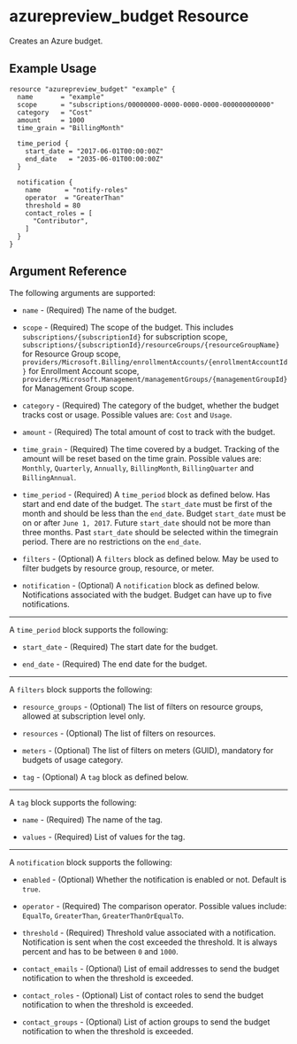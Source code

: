 # azurepreview_budget Resource

Creates an Azure budget.

## Example Usage

```hcl
resource "azurepreview_budget" "example" {
  name       = "example"
  scope      = "subscriptions/00000000-0000-0000-0000-000000000000"
  category   = "Cost"
  amount     = 1000
  time_grain = "BillingMonth"

  time_period {
    start_date = "2017-06-01T00:00:00Z"
    end_date   = "2035-06-01T00:00:00Z"
  }

  notification {
    name      = "notify-roles"
    operator  = "GreaterThan"
    threshold = 80
    contact_roles = [
      "Contributor",
    ]
  }
}
```

## Argument Reference

The following arguments are supported:

* `name` - (Required) The name of the budget.

* `scope` - (Required) The scope of the budget. This includes `subscriptions/{subscriptionId}` for subscription scope, `subscriptions/{subscriptionId}/resourceGroups/{resourceGroupName}` for Resource Group scope, `providers/Microsoft.Billing/enrollmentAccounts/{enrollmentAccountId}` for Enrollment Account scope, `providers/Microsoft.Management/managementGroups/{managementGroupId}` for Management Group scope.

* `category` - (Required) The category of the budget, whether the budget tracks cost or usage. Possible values are: `Cost` and `Usage`.

* `amount` - (Required) The total amount of cost to track with the budget.

* `time_grain` - (Required) The time covered by a budget. Tracking of the amount will be reset based on the time grain. Possible values are: `Monthly`, `Quarterly`, `Annually`, `BillingMonth`, `BillingQuarter` and `BillingAnnual`.

* `time_period` - (Required) A `time_period` block as defined below. Has start and end date of the budget. The `start_date` must be first of the month and should be less than the `end_date`. Budget `start_date` must be on or after `June 1, 2017`. Future `start_date` should not be more than three months. Past `start_date` should be selected within the timegrain period. There are no restrictions on the `end_date`.

* `filters` - (Optional) A `filters` block as defined below. May be used to filter budgets by resource group, resource, or meter.

* `notification` - (Optional) A `notification` block as defined below. Notifications associated with the budget. Budget can have up to five notifications.

---

A `time_period` block supports the following:

* `start_date` - (Required) The start date for the budget.

* `end_date` - (Required) The end date for the budget.

---

A `filters` block supports the following:

* `resource_groups` - (Optional) The list of filters on resource groups, allowed at subscription level only.

* `resources` - (Optional) The list of filters on resources.

* `meters` - (Optional) The list of filters on meters (GUID), mandatory for budgets of usage category.

* `tag` - (Optional) A `tag` block as defined below.

---

A `tag` block supports the following:

* `name` - (Required) The name of the tag.

* `values` - (Required) List of values for the tag.

---

A `notification` block supports the following:

* `enabled` - (Optional) Whether the notification is enabled or not. Default is `true`.

* `operator` - (Required) The comparison operator. Possible values include: `EqualTo`, `GreaterThan`, `GreaterThanOrEqualTo`.

* `threshold` - (Required) Threshold value associated with a notification. Notification is sent when the cost exceeded the threshold. It is always percent and has to be between `0` and `1000`.

* `contact_emails` - (Optional) List of email addresses to send the budget notification to when the threshold is exceeded.

* `contact_roles` - (Optional) List of contact roles to send the budget notification to when the threshold is exceeded.

* `contact_groups` - (Optional) List of action groups to send the budget notification to when the threshold is exceeded.
